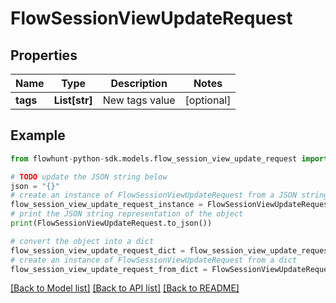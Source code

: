 # FlowSessionViewUpdateRequest


## Properties

Name | Type | Description | Notes
------------ | ------------- | ------------- | -------------
**tags** | **List[str]** | New tags value | [optional] 

## Example

```python
from flowhunt-python-sdk.models.flow_session_view_update_request import FlowSessionViewUpdateRequest

# TODO update the JSON string below
json = "{}"
# create an instance of FlowSessionViewUpdateRequest from a JSON string
flow_session_view_update_request_instance = FlowSessionViewUpdateRequest.from_json(json)
# print the JSON string representation of the object
print(FlowSessionViewUpdateRequest.to_json())

# convert the object into a dict
flow_session_view_update_request_dict = flow_session_view_update_request_instance.to_dict()
# create an instance of FlowSessionViewUpdateRequest from a dict
flow_session_view_update_request_from_dict = FlowSessionViewUpdateRequest.from_dict(flow_session_view_update_request_dict)
```
[[Back to Model list]](../README.md#documentation-for-models) [[Back to API list]](../README.md#documentation-for-api-endpoints) [[Back to README]](../README.md)


